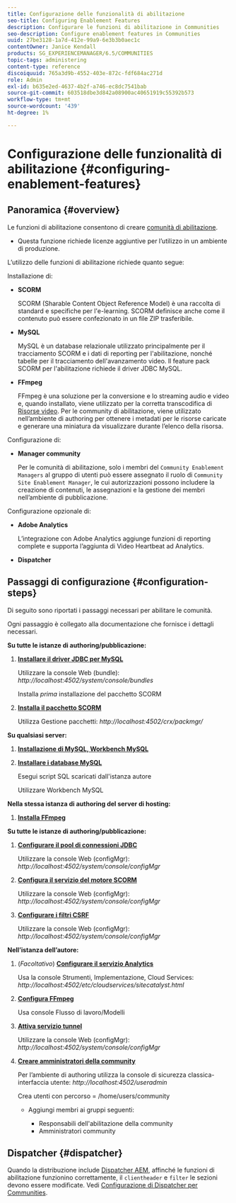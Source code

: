 ```yaml
---
title: Configurazione delle funzionalità di abilitazione
seo-title: Configuring Enablement Features
description: Configurare le funzioni di abilitazione in Communities
seo-description: Configure enablement features in Communities
uuid: 27be3128-1a7d-412e-99a9-6e3b3b0aec1c
contentOwner: Janice Kendall
products: SG_EXPERIENCEMANAGER/6.5/COMMUNITIES
topic-tags: administering
content-type: reference
discoiquuid: 765a3d9b-4552-403e-872c-fdf684ac271d
role: Admin
exl-id: b635e2ed-4637-4b2f-a746-ec8dc7541bab
source-git-commit: 603518dbe3d842a08900ac40651919c55392b573
workflow-type: tm+mt
source-wordcount: '439'
ht-degree: 1%

---
```


# Configurazione delle funzionalità di abilitazione {#configuring-enablement-features}

## Panoramica {#overview}

Le funzioni di abilitazione consentono di creare [comunità di abilitazione](overview.md#enablement-community).

* Questa funzione richiede licenze aggiuntive per l’utilizzo in un ambiente di produzione.

L’utilizzo delle funzioni di abilitazione richiede quanto segue:

Installazione di:

* **SCORM**

   SCORM (Sharable Content Object Reference Model) è una raccolta di standard e specifiche per l&#39;e-learning. SCORM definisce anche come il contenuto può essere confezionato in un file ZIP trasferibile.

* **MySQL**

   MySQL è un database relazionale utilizzato principalmente per il tracciamento SCORM e i dati di reporting per l&#39;abilitazione, nonché tabelle per il tracciamento dell&#39;avanzamento video. Il feature pack SCORM per l&#39;abilitazione richiede il driver JDBC MySQL.

* **FFmpeg**

   FFmpeg è una soluzione per la conversione e lo streaming audio e video e, quando installato, viene utilizzato per la corretta transcodifica di [Risorse video](../../help/sites-authoring/default-components-foundation.md#video). Per le community di abilitazione, viene utilizzato nell’ambiente di authoring per ottenere i metadati per le risorse caricate e generare una miniatura da visualizzare durante l’elenco della risorsa.

Configurazione di:

* **Manager community**

   Per le comunità di abilitazione, solo i membri del `Community Enablement Managers` al gruppo di utenti può essere assegnato il ruolo di `Community Site Enablement Manager`, le cui autorizzazioni possono includere la creazione di contenuti, le assegnazioni e la gestione dei membri nell’ambiente di pubblicazione.

Configurazione opzionale di:

* **Adobe Analytics**

   L’integrazione con Adobe Analytics aggiunge funzioni di reporting complete e supporta l’aggiunta di Video Heartbeat ad Analytics.

* **Dispatcher**

## Passaggi di configurazione {#configuration-steps}

Di seguito sono riportati i passaggi necessari per abilitare le comunità.

Ogni passaggio è collegato alla documentazione che fornisce i dettagli necessari.

**Su tutte le istanze di authoring/pubblicazione:**

1. **[Installare il driver JDBC per MySQL](deploy-communities.md#jdbc-driver-for-mysql)**

   Utilizzare la console Web (bundle): *http://localhost:4502/system/console/bundles*

   Installa *prima* installazione del pacchetto SCORM

1. **[Installa il pacchetto SCORM](deploy-communities.md#scorm-package)**


   Utilizza Gestione pacchetti: *http://localhost:4502/crx/packmgr/*

**Su qualsiasi server:**

1. **[Installazione di MySQL, Workbench MySQL](mysql.md)**

1. **[Installare i database MySQL](mysql.md#database-setup)**

   Esegui script SQL scaricati dall&#39;istanza autore

   Utilizzare Workbench MySQL

**Nella stessa istanza di authoring del server di hosting:**

1. **[Installa FFmpeg](ffmpeg.md)**

**Su tutte le istanze di authoring/pubblicazione:**

1. **[Configurare il pool di connessioni JDBC](mysql.md#configure-jdbc-connections)**

   Utilizzare la console Web (configMgr): *http://localhost:4502/system/console/configMgr*

1. **[Configura il servizio del motore SCORM](mysql.md#aem-communities-scormengine-service)**

   Utilizzare la console Web (configMgr): *http://localhost:4502/system/console/configMgr*

1. **[Configurare i filtri CSRF](mysql.md#adobe-granite-csrf-filter)**

   Utilizzare la console Web (configMgr): *http://localhost:4502/system/console/configMgr*

**Nell’istanza dell’autore:**

1. (*Facoltativo*) **[Configurare il servizio Analytics](analytics.md)**

   Usa la console Strumenti, Implementazione, Cloud Services: *http://localhost:4502/etc/cloudservices/sitecatalyst.html*

1. **[Configura FFmpeg](ffmpeg.md#configure-ffmpeg-transcoding-service)**

   Usa console Flusso di lavoro/Modelli

1. **[Attiva servizio tunnel](deploy-communities.md#tunnel-service-on-author)**

   Utilizzare la console Web (configMgr): *http://localhost:4502/system/console/configMgr*

1. **[Creare amministratori della community](users.md#creating-community-members)**

   Per l’ambiente di authoring utilizza la console di sicurezza classica-interfaccia utente: *http://localhost:4502/useradmin*

   Crea utenti con percorso = /home/users/community

   * Aggiungi membri ai gruppi seguenti:

      * Responsabili dell&#39;abilitazione della community
      * Amministratori community

## Dispatcher {#dispatcher}

Quando la distribuzione include [Dispatcher AEM](https://helpx.adobe.com/experience-manager/dispatcher/using/dispatcher.html), affinché le funzioni di abilitazione funzionino correttamente, il `clientheader` e `filter` le sezioni devono essere modificate. Vedi [Configurazione di Dispatcher per Communities](dispatcher.md#enablement).
